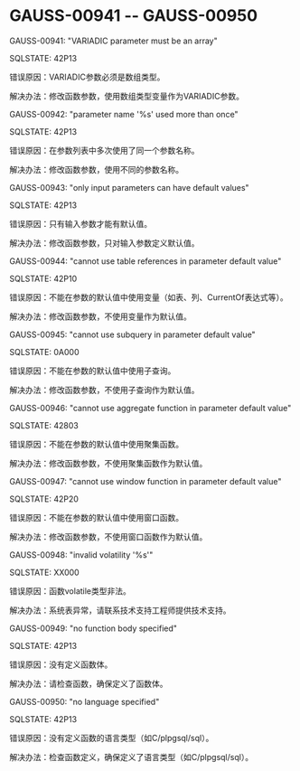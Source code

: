 # GAUSS-00941 -- GAUSS-00950<a name="ZH-CN_TOPIC_0302073506"></a>

GAUSS-00941: "VARIADIC parameter must be an array"

SQLSTATE: 42P13

错误原因：VARIADIC参数必须是数组类型。

解决办法：修改函数参数，使用数组类型变量作为VARIADIC参数。

GAUSS-00942: "parameter name '%s' used more than once"

SQLSTATE: 42P13

错误原因：在参数列表中多次使用了同一个参数名称。

解决办法：修改函数参数，使用不同的参数名称。

GAUSS-00943: "only input parameters can have default values"

SQLSTATE: 42P13

错误原因：只有输入参数才能有默认值。

解决办法：修改函数参数，只对输入参数定义默认值。

GAUSS-00944: "cannot use table references in parameter default value"

SQLSTATE: 42P10

错误原因：不能在参数的默认值中使用变量（如表、列、CurrentOf表达式等）。

解决办法：修改函数参数，不使用变量作为默认值。

GAUSS-00945: "cannot use subquery in parameter default value"

SQLSTATE: 0A000

错误原因：不能在参数的默认值中使用子查询。

解决办法：修改函数参数，不使用子查询作为默认值。

GAUSS-00946: "cannot use aggregate function in parameter default value"

SQLSTATE: 42803

错误原因：不能在参数的默认值中使用聚集函数。

解决办法：修改函数参数，不使用聚集函数作为默认值。

GAUSS-00947: "cannot use window function in parameter default value"

SQLSTATE: 42P20

错误原因：不能在参数的默认值中使用窗口函数。

解决办法：修改函数参数，不使用窗口函数作为默认值。

GAUSS-00948: "invalid volatility '%s'"

SQLSTATE: XX000

错误原因：函数volatile类型非法。

解决办法：系统表异常，请联系技术支持工程师提供技术支持。

GAUSS-00949: "no function body specified"

SQLSTATE: 42P13

错误原因：没有定义函数体。

解决办法：请检查函数，确保定义了函数体。

GAUSS-00950: "no language specified"

SQLSTATE: 42P13

错误原因：没有定义函数的语言类型（如C/plpgsql/sql）。

解决办法：检查函数定义，确保定义了语言类型（如C/plpgsql/sql）。

